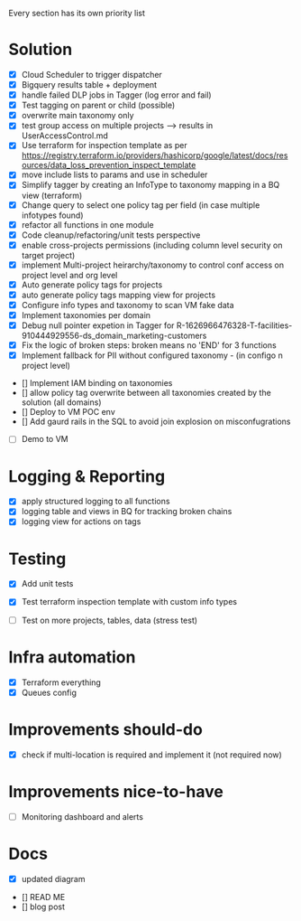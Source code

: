Every section has its own priority list


# Solution
- [x] Cloud Scheduler to trigger dispatcher
- [x] Bigquery results table + deployment
- [x] handle failed DLP jobs in Tagger (log error and fail)
- [x] Test tagging on parent or child (possible)
- [x] overwrite main taxonomy only
- [x] test group access on multiple projects --> results in UserAccessControl.md
- [x] Use terraform for inspection template as per https://registry.terraform.io/providers/hashicorp/google/latest/docs/resources/data_loss_prevention_inspect_template
- [x] move include lists to params and use in scheduler 
- [x] Simplify tagger by creating an InfoType to taxonomy mapping in a BQ view (terraform)
- [x] Change query to select one policy tag per field (in case multiple infotypes found)
- [x] refactor all functions in one module
- [x] Code cleanup/refactoring/unit tests perspective
- [x] enable cross-projects permissions (including column level security on target project)
- [x] implement Multi-project heirarchy/taxonomy to control conf access on project level and org level
- [x] Auto generate policy tags for projects
- [x] auto generate policy tags mapping view for projects
- [x] Configure info types and taxonomy to scan VM fake data
- [x] Implement taxonomies per domain
- [x] Debug null pointer expetion in Tagger for R-1626966476328-T-facilities-910444929556-ds_domain_marketing-customers
- [x] Fix the logic of broken steps: broken means no 'END' for 3 functions
- [x] Implement fallback for PII without configured taxonomy - (in configo n project level)
- [] Implement IAM binding on taxonomies
- [] allow policy tag overwrite between all taxonomies created by the solution (all domains)
- [] Deploy to VM POC env
- [] Add gaurd rails in the SQL to avoid join explosion on misconfugrations
- [ ] Demo to VM

# Logging & Reporting
- [x] apply structured logging to all functions
- [x] logging table and views in BQ for tracking broken chains
- [x] logging view for actions on tags

# Testing
- [x] Add unit tests
- [x] Test terraform inspection template with custom info types
- [ ] Test on more projects, tables, data (stress test)


# Infra automation
- [x] Terraform everything
- [x] Queues config

# Improvements should-do
- [x] check if multi-location is required and implement it (not required now)
 
# Improvements nice-to-have
- [ ] Monitoring dashboard and alerts

# Docs
- [x] updated diagram
- [] READ ME
- [] blog post


